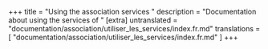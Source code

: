 +++
title = "Using the association services "
description = "Documentation about using the services of "
[extra]
untranslated = "documentation/association/utiliser_les_services/index.fr.md"
translations = [
    "documentation/association/utiliser_les_services/index.fr.md"
]
+++
